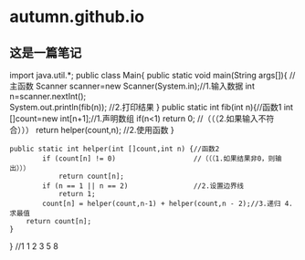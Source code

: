 # autumn.github.io
## 这是一篇笔记
  import java.util.*;
public class Main{
    public static void main(String args[]){    //主函数
        Scanner scanner=new Scanner(System.in);//1.输入数据
        int n=scanner.nextInt();                 
        System.out.println(fib(n));            //2.打印结果
    }
    public static int fib(int n){//函数1
        int []count=new int[n+1];//1.声明数组
        if(n<1) return 0;        //（（（2.如果输入不符合）））
        return helper(count,n);  //2.使用函数
        }

    public static int helper(int []count,int n) {//函数2
            if (count[n] != 0)                   //（（（1.如果结果非0，则输出）））
                return count[n];                 
            if (n == 1 || n == 2)                //2.设置边界线
                return 1;
            count[n] = helper(count,n-1) + helper(count,n - 2);//3.递归 4.求最值
        return count[n];
    }
}
//1 1 2 3 5 8

